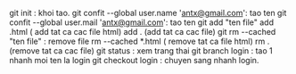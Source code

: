 git init : khoi tao.
git confit --global user.name 'antx@gmail.com': tao ten 
git confit --global user.mail 'antx@gmail.com': tao ten
git add "ten file"
    add .html ( add tat ca cac file html)
    add . (add tat ca cac file)
git rm --cached "ten file" : remove file
    rm --cached *.html ( remove tat ca file html)
    rm . (remove tat ca cac file)
git status : xem trang thai
git branch login : tao 1 nhanh moi ten la login
git checkout login : chuyen sang nhanh login.